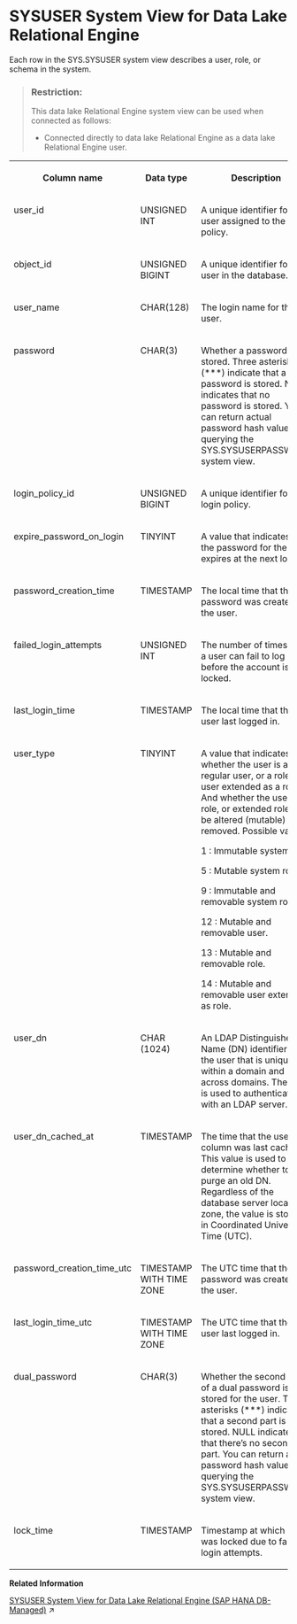 <!-- loio3beae8f36c5f1014934e95d440287134 -->

# SYSUSER System View for Data Lake Relational Engine

Each row in the SYS.SYSUSER system view describes a user, role, or schema in the system.



> ### Restriction:  
> This data lake Relational Engine system view can be used when connected as follows:
> 
> -   Connected directly to data lake Relational Engine as a data lake Relational Engine user.




<table>
<tr>
<th valign="top">

Column name



</th>
<th valign="top">

Data type



</th>
<th valign="top">

Description



</th>
</tr>
<tr>
<td valign="top">

user\_id



</td>
<td valign="top">

UNSIGNED INT



</td>
<td valign="top">

A unique identifier for the user assigned to the login policy.



</td>
</tr>
<tr>
<td valign="top">

object\_id



</td>
<td valign="top">

UNSIGNED BIGINT



</td>
<td valign="top">

A unique identifier for the user in the database.



</td>
</tr>
<tr>
<td valign="top">

user\_name



</td>
<td valign="top">

CHAR\(128\)



</td>
<td valign="top">

The login name for the user.



</td>
</tr>
<tr>
<td valign="top">

password



</td>
<td valign="top">

CHAR\(3\)



</td>
<td valign="top">

Whether a password is stored. Three asterisks \(\*\*\*\) indicate that a password is stored. NULL indicates that no password is stored. You can return actual password hash values by querying the SYS.SYSUSERPASSWORD system view.



</td>
</tr>
<tr>
<td valign="top">

login\_policy\_id



</td>
<td valign="top">

UNSIGNED BIGINT



</td>
<td valign="top">

A unique identifier for the login policy.



</td>
</tr>
<tr>
<td valign="top">

expire\_password\_on\_login



</td>
<td valign="top">

TINYINT



</td>
<td valign="top">

A value that indicates if the password for the user expires at the next login.



</td>
</tr>
<tr>
<td valign="top">

password\_creation\_time



</td>
<td valign="top">

TIMESTAMP



</td>
<td valign="top">

The local time that the password was created for the user.



</td>
</tr>
<tr>
<td valign="top">

failed\_login\_attempts



</td>
<td valign="top">

UNSIGNED INT



</td>
<td valign="top">

The number of times that a user can fail to log in before the account is locked.



</td>
</tr>
<tr>
<td valign="top">

last\_login\_time



</td>
<td valign="top">

TIMESTAMP



</td>
<td valign="top">

The local time that the user last logged in.



</td>
</tr>
<tr>
<td valign="top">

user\_type



</td>
<td valign="top">

TINYINT



</td>
<td valign="top">

A value that indicates whether the user is a regular user, or a role, or a user extended as a role. And whether the user, role, or extended role can be altered \(mutable\) or removed. Possible values:

 1
 :   Immutable system role.

  5
 :   Mutable system role

  9
 :   Immutable and removable system role.

  12
 :   Mutable and removable user.

  13
 :   Mutable and removable role.

  14
 :   Mutable and removable user extended as role.

 

</td>
</tr>
<tr>
<td valign="top">

user\_dn



</td>
<td valign="top">

CHAR \(1024\)



</td>
<td valign="top">

An LDAP Distinguished Name \(DN\) identifier for the user that is unique within a domain and across domains. The DN is used to authenticate with an LDAP server.



</td>
</tr>
<tr>
<td valign="top">

user\_dn\_cached\_at



</td>
<td valign="top">

TIMESTAMP



</td>
<td valign="top">

The time that the user\_dn column was last cached. This value is used to determine whether to purge an old DN. Regardless of the database server local time zone, the value is stored in Coordinated Universal Time \(UTC\).



</td>
</tr>
<tr>
<td valign="top">

password\_creation\_time\_utc



</td>
<td valign="top">

TIMESTAMP WITH TIME ZONE



</td>
<td valign="top">

The UTC time that the password was created for the user.



</td>
</tr>
<tr>
<td valign="top">

last\_login\_time\_utc



</td>
<td valign="top">

TIMESTAMP WITH TIME ZONE



</td>
<td valign="top">

The UTC time that the user last logged in.



</td>
</tr>
<tr>
<td valign="top">

dual\_password



</td>
<td valign="top">

CHAR\(3\)



</td>
<td valign="top">

Whether the second part of a dual password is stored for the user. Three asterisks \(\*\*\*\) indicate that a second part is stored. NULL indicates that there’s no second part. You can return actual password hash values by querying the SYS.SYSUSERPASSWORD system view.



</td>
</tr>
<tr>
<td valign="top">

lock\_time



</td>
<td valign="top">

TIMESTAMP



</td>
<td valign="top">

Timestamp at which user was locked due to failed login attempts.



</td>
</tr>
</table>

**Related Information**  


[SYSUSER System View for Data Lake Relational Engine (SAP HANA DB-Managed)](https://help.sap.com/viewer/a898e08b84f21015969fa437e89860c8/2023_1_QRC/en-US/191fd8e1a9594171a03df906f59e0a4f.html "Each row in the SYS.SYSUSER system view describes a user, role, or schema in the system.") :arrow_upper_right:

